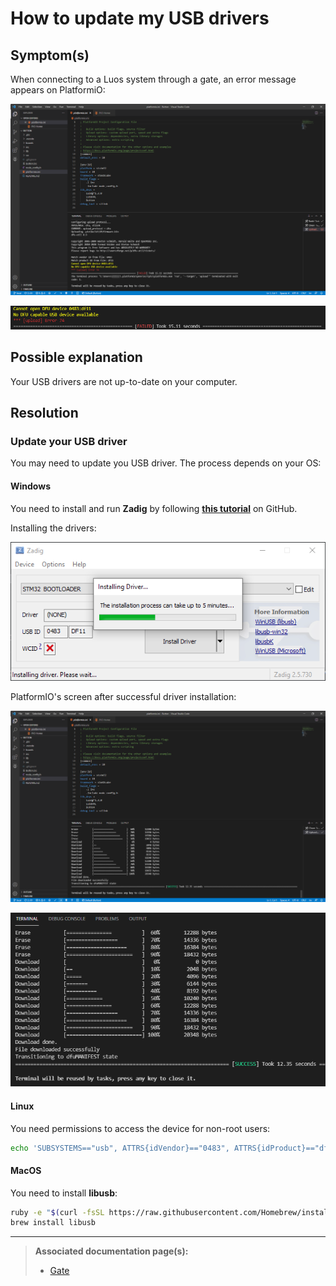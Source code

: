 # How to update my USB drivers

## Symptom(s) 

When connecting to a Luos system through a gate, an error message appears on PlatformiO:

![](../../_assets/img/faq/pio-dfu-error-screen.png)

![](../../_assets/img/faq/pio-dfu-error-screen-zoomed.png)


## Possible explanation

Your USB drivers are not up-to-date on your computer.

## Resolution

### Update your USB driver

You may need to update you USB driver. The process depends on your OS:

#### Windows
You need to install and run **Zadig** by following <a href="https://github.com/profezzorn/ProffieOS/wiki/zadig" target="blank_">**this tutorial**</a> on GitHub.

Installing the drivers:

![](../../_assets/img/faq/zadig-installing-drivers.png)

PlatformIO's screen after successful driver installation:

![](../../_assets/img/faq/pio-dfu-success-screen.png)

![](../../_assets/img/faq/pio-dfu-success-screen-zoomed.png)

#### Linux
You need permissions to access the device for non-root users:
```bash
echo 'SUBSYSTEMS=="usb", ATTRS{idVendor}=="0483", ATTRS{idProduct}=="df11", GROUP="plugdev", MODE="0666"' > /etc/udev/rules.d/60-luos.rules
```

#### MacOS
You need to install **libusb**: 
```bash
ruby -e "$(curl -fsSL https://raw.githubusercontent.com/Homebrew/install/master/install)" < /dev/null 2> /dev/null
brew install libusb
```

---

> **Associated documentation page(s):** 
> - [Gate](../tools/gate.md)
